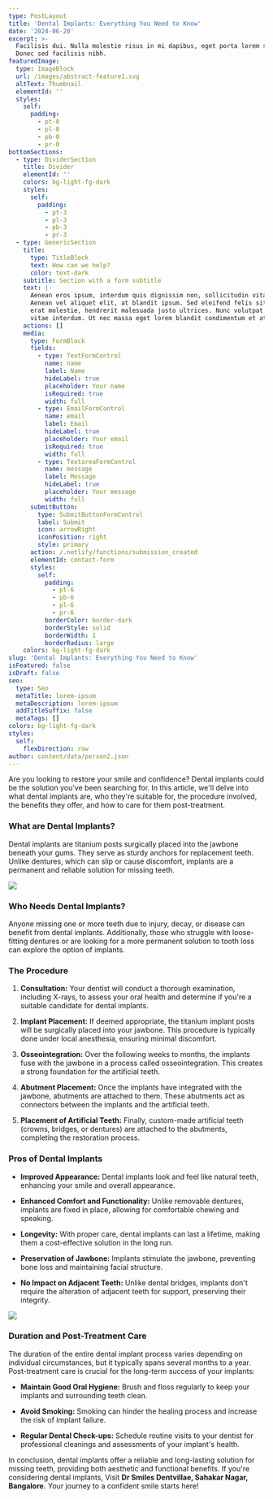 ```yaml
---
type: PostLayout
title: 'Dental Implants: Everything You Need to Know'
date: '2024-06-20'
excerpt: >-
  Facilisis dui. Nulla molestie risus in mi dapibus, eget porta lorem semper.
  Donec sed facilisis nibh.
featuredImage:
  type: ImageBlock
  url: /images/abstract-feature1.svg
  altText: Thumbnail
  elementId: ''
  styles:
    self:
      padding:
        - pt-0
        - pl-0
        - pb-0
        - pr-0
bottomSections:
  - type: DividerSection
    title: Divider
    elementId: ''
    colors: bg-light-fg-dark
    styles:
      self:
        padding:
          - pt-3
          - pl-3
          - pb-3
          - pr-3
  - type: GenericSection
    title:
      type: TitleBlock
      text: How can we help?
      color: text-dark
    subtitle: Section with a form subtitle
    text: |-
      Aenean eros ipsum, interdum quis dignissim non, sollicitudin vitae nisl.
      Aenean vel aliquet elit, at blandit ipsum. Sed eleifend felis sit amet
      erat molestie, hendrerit malesuada justo ultrices. Nunc volutpat at erat
      vitae interdum. Ut nec massa eget lorem blandit condimentum et at risus.
    actions: []
    media:
      type: FormBlock
      fields:
        - type: TextFormControl
          name: name
          label: Name
          hideLabel: true
          placeholder: Your name
          isRequired: true
          width: full
        - type: EmailFormControl
          name: email
          label: Email
          hideLabel: true
          placeholder: Your email
          isRequired: true
          width: full
        - type: TextareaFormControl
          name: message
          label: Message
          hideLabel: true
          placeholder: Your message
          width: full
      submitButton:
        type: SubmitButtonFormControl
        label: Submit
        icon: arrowRight
        iconPosition: right
        style: primary
      action: /.netlify/functions/submission_created
      elementId: contact-form
      styles:
        self:
          padding:
            - pt-6
            - pb-6
            - pl-6
            - pr-6
          borderColor: border-dark
          borderStyle: solid
          borderWidth: 1
          borderRadius: large
    colors: bg-light-fg-dark
slug: 'Dental Implants: Everything You Need to Know'
isFeatured: false
isDraft: false
seo:
  type: Seo
  metaTitle: lorem-ipsum
  metaDescription: lorem-ipsum
  addTitleSuffix: false
  metaTags: []
colors: bg-light-fg-dark
styles:
  self:
    flexDirection: row
author: content/data/person2.json
---
```



Are you looking to restore your smile and confidence? Dental implants could be the solution you've been searching for. In this article, we'll delve into what dental implants are, who they're suitable for, the procedure involved, the benefits they offer, and how to care for them post-treatment.

### **What are Dental Implants?**

Dental implants are titanium posts surgically placed into the jawbone beneath your gums. They serve as sturdy anchors for replacement teeth. Unlike dentures, which can slip or cause discomfort, implants are a permanent and reliable solution for missing teeth.

![](/images/73.png)

### **Who Needs Dental Implants?**

Anyone missing one or more teeth due to injury, decay, or disease can benefit from dental implants. Additionally, those who struggle with loose-fitting dentures or are looking for a more permanent solution to tooth loss can explore the option of implants.

### **The Procedure**

1.  **Consultation:** Your dentist will conduct a thorough examination, including X-rays, to assess your oral health and determine if you're a suitable candidate for dental implants.

2.  **Implant Placement:** If deemed appropriate, the titanium implant posts will be surgically placed into your jawbone. This procedure is typically done under local anesthesia, ensuring minimal discomfort.

3.  **Osseointegration:** Over the following weeks to months, the implants fuse with the jawbone in a process called osseointegration. This creates a strong foundation for the artificial teeth.

4.  **Abutment Placement:** Once the implants have integrated with the jawbone, abutments are attached to them. These abutments act as connectors between the implants and the artificial teeth.

5.  **Placement of Artificial Teeth:** Finally, custom-made artificial teeth (crowns, bridges, or dentures) are attached to the abutments, completing the restoration process.

### **Pros of Dental Implants**

*   **Improved Appearance:** Dental implants look and feel like natural teeth, enhancing your smile and overall appearance.

*   **Enhanced Comfort and Functionality:** Unlike removable dentures, implants are fixed in place, allowing for comfortable chewing and speaking.

*   **Longevity:** With proper care, dental implants can last a lifetime, making them a cost-effective solution in the long run.

*   **Preservation of Jawbone:** Implants stimulate the jawbone, preventing bone loss and maintaining facial structure.

*   **No Impact on Adjacent Teeth:** Unlike dental bridges, implants don't require the alteration of adjacent teeth for support, preserving their integrity.

![](/images/52.png)

### **Duration and Post-Treatment Care**

The duration of the entire dental implant process varies depending on individual circumstances, but it typically spans several months to a year. Post-treatment care is crucial for the long-term success of your implants:

*   **Maintain Good Oral Hygiene:** Brush and floss regularly to keep your implants and surrounding teeth clean.

*   **Avoid Smoking:** Smoking can hinder the healing process and increase the risk of implant failure.

*   **Regular Dental Check-ups:** Schedule routine visits to your dentist for professional cleanings and assessments of your implant's health.

In conclusion, dental implants offer a reliable and long-lasting solution for missing teeth, providing both aesthetic and functional benefits. If you're considering dental implants, Visit **Dr Smiles Dentvillae, Sahakar Nagar, Bangalore.** Your journey to a confident smile starts here!




